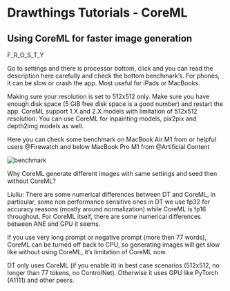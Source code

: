 # Drawthings Tutorials - CoreML


## Using CoreML for faster image generation

F_R_O_S_T_Y


Go to settings and there is processor bottom, click and you can read the description here carefully and check the bottom benchmark’s. For phones, it can be slow or crash the app. Most useful for iPads or MacBooks. 

Making sure your resolution is set to 512x512 only. Make sure you have enough disk space (5 GiB free disk space is a good number) and restart the app. CoreML support 1.X and 2.X models with limitation of 512x512 resolution. You can use CoreML for inpainting models, pix2pix and depth2img models as well. 

Here you can check some benchmark on MacBook Air M1 from or helpful users @Firewatch and below MacBook Pro M1 from @Artificial Content 

![benchmark](https://cdn.discordapp.com/attachments/1041451862987124866/1065611863041257472/Screenshot_20230119-133959_Fogli2.png?ex=66056562&is=65f2f062&hm=6f6cecc24f0784681bb3e2fe42aeaff533b0b95d0b66c3ed19f4cd3a7fe97e03&)

Why CoreML generate different images with same settings and seed then without CoreML?

Liuliu: There are some numerical differences between DT and CoreML, in particular, some non performance sensitive ones in DT we use fp32 for accuracy reasons (mostly around normalization) while CoreML is fp16 throughout. For CoreML itself, there are some numerical differences between ANE and GPU it seems.

If you use very long prompt or negative prompt (more then 77 words), CoreML can be turned off back to CPU, so generating images will get slow like without using CoreML, it’s limitation of CoreML now. 

DT only uses CoreML (if you enable it) in best case scenarios (512x512, no longer than 77 tokens, no ControlNet). Otherwise it uses GPU like PyTorch (A1111) and other peers. 
